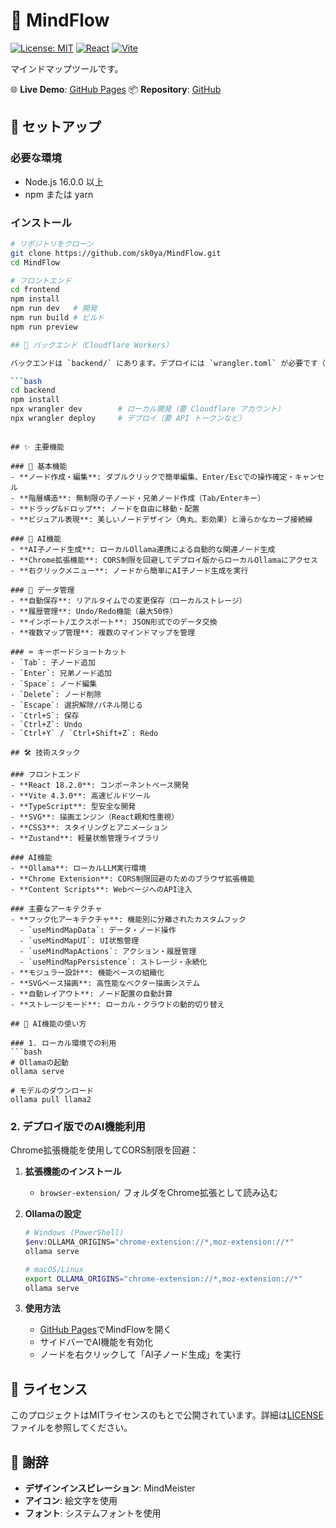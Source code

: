 # 🧠 MindFlow

[![License: MIT](https://img.shields.io/badge/License-MIT-blue.svg)](https://opensource.org/licenses/MIT)
[![React](https://img.shields.io/badge/React-18.2.0-blue.svg)](https://reactjs.org/)
[![Vite](https://img.shields.io/badge/Vite-4.3.0-646CFF.svg)](https://vitejs.dev/)

マインドマップツールです。

🌐 **Live Demo**: [GitHub Pages](https://sk0ya.github.io/MindFlow/)
📦 **Repository**: [GitHub](https://github.com/sk0ya/MindFlow)
## 🚀 セットアップ

### 必要な環境
- Node.js 16.0.0 以上
- npm または yarn

### インストール
```bash
# リポジトリをクローン
git clone https://github.com/sk0ya/MindFlow.git
cd MindFlow

# フロントエンド
cd frontend
npm install
npm run dev   # 開発
npm run build # ビルド
npm run preview

## 🧩 バックエンド（Cloudflare Workers）

バックエンドは `backend/` にあります。デプロイには `wrangler.toml` が必要です（`wrangler.toml.example` をコピーして設定）。

```bash
cd backend
npm install
npx wrangler dev        # ローカル開発（要 Cloudflare アカウント）
npx wrangler deploy     # デプロイ（要 API トークンなど）
```
```

## ✨ 主要機能

### 🎯 基本機能
- **ノード作成・編集**: ダブルクリックで簡単編集、Enter/Escでの操作確定・キャンセル
- **階層構造**: 無制限の子ノード・兄弟ノード作成（Tab/Enterキー）
- **ドラッグ&ドロップ**: ノードを自由に移動・配置
- **ビジュアル表現**: 美しいノードデザイン（角丸、影効果）と滑らかなカーブ接続線

### 🤖 AI機能
- **AI子ノード生成**: ローカルOllama連携による自動的な関連ノード生成
- **Chrome拡張機能**: CORS制限を回避してデプロイ版からローカルOllamaにアクセス
- **右クリックメニュー**: ノードから簡単にAI子ノード生成を実行

### 💾 データ管理
- **自動保存**: リアルタイムでの変更保存（ローカルストレージ）
- **履歴管理**: Undo/Redo機能（最大50件）
- **インポート/エクスポート**: JSON形式でのデータ交換
- **複数マップ管理**: 複数のマインドマップを管理

### ⌨️ キーボードショートカット
- `Tab`: 子ノード追加
- `Enter`: 兄弟ノード追加
- `Space`: ノード編集
- `Delete`: ノード削除
- `Escape`: 選択解除/パネル閉じる
- `Ctrl+S`: 保存
- `Ctrl+Z`: Undo
- `Ctrl+Y` / `Ctrl+Shift+Z`: Redo

## 🛠️ 技術スタック

### フロントエンド
- **React 18.2.0**: コンポーネントベース開発
- **Vite 4.3.0**: 高速ビルドツール
- **TypeScript**: 型安全な開発
- **SVG**: 描画エンジン（React親和性重視）
- **CSS3**: スタイリングとアニメーション
- **Zustand**: 軽量状態管理ライブラリ

### AI機能
- **Ollama**: ローカルLLM実行環境
- **Chrome Extension**: CORS制限回避のためのブラウザ拡張機能
- **Content Scripts**: WebページへのAPI注入

### 主要なアーキテクチャ
- **フック化アーキテクチャ**: 機能別に分離されたカスタムフック
  - `useMindMapData`: データ・ノード操作
  - `useMindMapUI`: UI状態管理
  - `useMindMapActions`: アクション・履歴管理
  - `useMindMapPersistence`: ストレージ・永続化
- **モジュラー設計**: 機能ベースの組織化
- **SVGベース描画**: 高性能なベクター描画システム
- **自動レイアウト**: ノード配置の自動計算
- **ストレージモード**: ローカル・クラウドの動的切り替え

## 🤖 AI機能の使い方

### 1. ローカル環境での利用
```bash
# Ollamaの起動
ollama serve

# モデルのダウンロード
ollama pull llama2
```

### 2. デプロイ版でのAI機能利用
Chrome拡張機能を使用してCORS制限を回避：

1. **拡張機能のインストール**
   - `browser-extension/` フォルダをChrome拡張として読み込む
   
2. **Ollamaの設定**
   ```bash
   # Windows (PowerShell)
   $env:OLLAMA_ORIGINS="chrome-extension://*,moz-extension://*"
   ollama serve
   
   # macOS/Linux
   export OLLAMA_ORIGINS="chrome-extension://*,moz-extension://*"
   ollama serve
   ```

3. **使用方法**
   - [GitHub Pages](https://sk0ya.github.io/MindFlow/)でMindFlowを開く
   - サイドバーでAI機能を有効化
   - ノードを右クリックして「AI子ノード生成」を実行

## 📄 ライセンス

このプロジェクトはMITライセンスのもとで公開されています。詳細は[LICENSE](LICENSE)ファイルを参照してください。

## 🙏 謝辞

- **デザインインスピレーション**: MindMeister
- **アイコン**: 絵文字を使用
- **フォント**: システムフォントを使用
